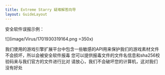 ```yaml
---
title: Extreme Starry 疑难解答向导
layout: GuideLayout
---
```


安全软件误报示例：

![](image/Virus/1701930319164.png =350x)

我们使用的游戏引擎扩展平台中包含一些敏感的API用来保护我们的游戏素材文件不会损坏，所以会被安全软件报毒
您可以提供报毒文件的文件名信息和sha256校验码来与我们官方的文件进行比对
请放心，我们不会破坏您的计算机，这对我们没有好处
